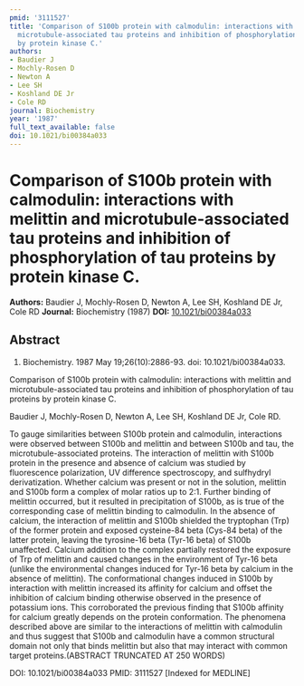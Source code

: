 ```yaml
---
pmid: '3111527'
title: 'Comparison of S100b protein with calmodulin: interactions with melittin and
  microtubule-associated tau proteins and inhibition of phosphorylation of tau proteins
  by protein kinase C.'
authors:
- Baudier J
- Mochly-Rosen D
- Newton A
- Lee SH
- Koshland DE Jr
- Cole RD
journal: Biochemistry
year: '1987'
full_text_available: false
doi: 10.1021/bi00384a033
---
```


# Comparison of S100b protein with calmodulin: interactions with melittin and microtubule-associated tau proteins and inhibition of phosphorylation of tau proteins by protein kinase C.
**Authors:** Baudier J, Mochly-Rosen D, Newton A, Lee SH, Koshland DE Jr, Cole RD
**Journal:** Biochemistry (1987)
**DOI:** [10.1021/bi00384a033](https://doi.org/10.1021/bi00384a033)

## Abstract

1. Biochemistry. 1987 May 19;26(10):2886-93. doi: 10.1021/bi00384a033.

Comparison of S100b protein with calmodulin: interactions with melittin and 
microtubule-associated tau proteins and inhibition of phosphorylation of tau 
proteins by protein kinase C.

Baudier J, Mochly-Rosen D, Newton A, Lee SH, Koshland DE Jr, Cole RD.

To gauge similarities between S100b protein and calmodulin, interactions were 
observed between S100b and melittin and between S100b and tau, the 
microtubule-associated proteins. The interaction of melittin with S100b protein 
in the presence and absence of calcium was studied by fluorescence polarization, 
UV difference spectroscopy, and sulfhydryl derivatization. Whether calcium was 
present or not in the solution, melittin and S100b form a complex of molar 
ratios up to 2:1. Further binding of melittin occurred, but it resulted in 
precipitation of S100b, as is true of the corresponding case of melittin binding 
to calmodulin. In the absence of calcium, the interaction of melittin and S100b 
shielded the tryptophan (Trp) of the former protein and exposed cysteine-84 beta 
(Cys-84 beta) of the latter protein, leaving the tyrosine-16 beta (Tyr-16 beta) 
of S100b unaffected. Calcium addition to the complex partially restored the 
exposure of Trp of melittin and caused changes in the environment of Tyr-16 beta 
(unlike the environmental changes induced for Tyr-16 beta by calcium in the 
absence of melittin). The conformational changes induced in S100b by interaction 
with melittin increased its affinity for calcium and offset the inhibition of 
calcium binding otherwise observed in the presence of potassium ions. This 
corroborated the previous finding that S100b affinity for calcium greatly 
depends on the protein conformation. The phenomena described above are similar 
to the interactions of melittin with calmodulin and thus suggest that S100b and 
calmodulin have a common structural domain not only that binds melittin but also 
that may interact with common target proteins.(ABSTRACT TRUNCATED AT 250 WORDS)

DOI: 10.1021/bi00384a033
PMID: 3111527 [Indexed for MEDLINE]
